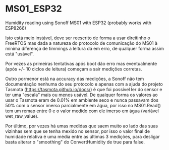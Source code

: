 # MS01_ESP32
Humidity reading using Sonoff MS01 with ESP32 (probably works with ESP8266)


Isto está meio instável, deve ser reescrito de forma a usar direitinho o FreeRTOS mas dada a natureza do protocolo de comunicação do MS01 à mínima diferença de timmings a leitura dá em erro, de qualquer forma assim está "usável".

Por vezes as primeiras tentativas após boot dão erro mas eventualmente (após +/- 10 ciclos de leitura) começam a sair medições corretas.

Outro pormenor está na accuracy das medições, a Sonoff não tem documentação nenhuma do seu protocolo e apenas com a ajuda do projeto Tasmota (https://tasmota.github.io/docs/) é que foi possível ler do sensor e ter uma "escala" mais ou menos usável. De qualquer forma os valores ao usar o Tasmota eram de 0.01% em ambiente seco e nunca passavam dos 50% com o sensor imerso parcialmente em água, por isso no MS01.Read() tem um remap entre 0 e o valor medido com ele imerso em água (variável wet_raw_value).

Por último, por vezes há umas medidas que saem muito ao lado das suas vizinhas sem que se tenha mexido no sensor, por isso o valor final de humidade relativa é uma média entre as últimas 3 medições, para desligar basta alterar o "smoothing" do ConvertHumidity de true para false.
